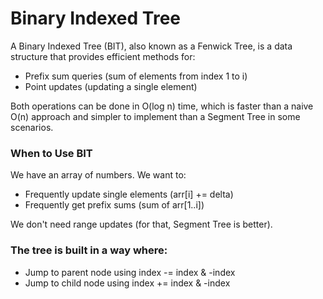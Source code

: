 # Binary Indexed Tree

A Binary Indexed Tree (BIT), also known as a Fenwick Tree, is a data structure that provides efficient methods for:
- Prefix sum queries (sum of elements from index 1 to i)
- Point updates (updating a single element)
  
Both operations can be done in O(log n) time, which is faster than a naive O(n) approach and simpler to implement than a Segment Tree in some scenarios.

### When to Use BIT
We have an array of numbers.
We want to:
- Frequently update single elements (arr[i] += delta)
- Frequently get prefix sums (sum of arr[1..i])

 We don't need range updates (for that, Segment Tree is better).

### The tree is built in a way where:
- Jump to parent node using index -= index & -index
- Jump to child node using index += index & -index

